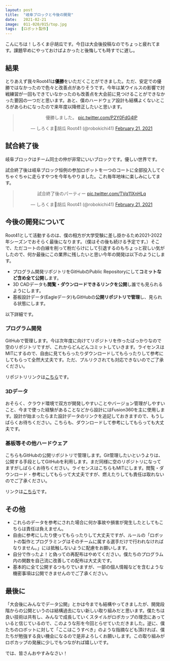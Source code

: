 ```yaml
---
layout: post
title:  "岐阜ブロックと今後の開発"
date:   2021-02-21
image:  011-020/015/top.jpg
tags:  [ロボット製作]
---
```


こんにちは！しろくま＠胡瓜です。今日は大会後投稿なのでちょっと疲れてます。課題早めにやっておけばよかったと後悔しても時すでに遅し。

## 結果

とりあえず我々Root41は**優勝**をいただくことができました。ただ、安定での優勝ではなかったので色々と改善点がありそうです。今年は某ウイルスの影響で対戦練習が一回もできていなかったのも改善点を大会前に見つけることができなかった要因の一つだと思います。あと、僕のハードウェア設計も結構よくないところがあらわになったので来年度以降修正したいと思います。

<center><blockquote class="twitter-tweet" data-theme="dark"><p lang="ja" dir="ltr">優勝しました。 <a href="https://t.co/P2Y0FdG4IP">pic.twitter.com/P2Y0FdG4IP</a></p>&mdash; しろくま🥒胡瓜 Root41 (@robokichi41) <a href="https://twitter.com/robokichi41/status/1363390412400906241?ref_src=twsrc%5Etfw">February 21, 2021</a></blockquote> <script async src="https://platform.twitter.com/widgets.js" charset="utf-8"></script></center>

## 試合終了後

岐阜ブロックはチーム同士の仲が非常にいいブロックです。優しい世界です。

試合終了後は岐阜ブロック恒例の参加ロボットを一つのコートに全部投入してぐちゃぐちゃに走らすやつを今年もやりました。これ毎年地味に楽しみにしてます。

<center><blockquote class="twitter-tweet" data-theme="dark"><p lang="ja" dir="ltr">試合終了後のパーティー <a href="https://t.co/TVq11XnHLq">pic.twitter.com/TVq11XnHLq</a></p>&mdash; しろくま🥒胡瓜 Root41 (@robokichi41) <a href="https://twitter.com/robokichi41/status/1363380865540132867?ref_src=twsrc%5Etfw">February 21, 2021</a></blockquote> <script async src="https://platform.twitter.com/widgets.js" charset="utf-8"></script></center>

## 今後の開発について

Root41として活動するのは、僕の相方が大学受験に差し掛かるため2021-2022年シーズンでおそらく最後になります。（僕はその後も続ける予定です。）そこで、ただコートの白線を削って粉だらけにして引退するのもちょっと寂しい気がしたので、何か最後にこの業界に残したいと思い今年の開発は以下のようにします。

- プログラム開発リポジトリをGitHubのPublic Repositoryにして**コミットなど含め全て公開**します。
- 3D CADデータも**閲覧・ダウンロードできるリンクを公開**し誰でも見られるようにします。
- 基板設計データ(Eagleデータ)もGitHubの**公開リポジトリで管理**し、見られる状態にします。

以下詳細です。

### プログラム開発

GitHubで管理します。今は次年度に向けてリポジトリを作ったばっかりなので空のリポジトリですが、これからどんどんコミットしていきます。ライセンスはMITにするので、自由に見てもらったりダウンロードしてもらったりして参考にしてもらって全然大丈夫です。ただ、プルリクされても対応できないのでご了承ください。

リポジトリリンクは[こちら](https://github.com/shirokuma-89/Root41-Software)です。

### 3Dデータ

おそらく、クラウド環境で双方が開発しやすいことやバージョン管理がしやすいこと、今まで使った経験があることなどから設計にはFusion360を主に使用します。設計が始まったらまた設計データのリンクを追記しておきますので、もうしばらくお待ちください。こちらも、ダウンロードして参考にしてもらっても大丈夫です。

### 基板等その他ハードウェア

こちらもGitHubの公開リポジトリで管理します。Git管理したいというよりは、公開する手段としてGitHubを利用します。まだ同様に空のリポジトリになってますがしばらくお待ちください。ライセンスはこちらもMITにします。閲覧・ダウンロード・参考にしてもらって大丈夫ですが、燃えたりしても責任は取れないのでご了承ください。

リンクは[こちら](https://github.com/shirokuma-89/Root41-Hardware)です。

## その他

- これらのデータを参考にされた場合に何か事故や損害が発生したとしてもこちらは責任は負えません。
- 自由に参考にしたり使ってもらったりして大丈夫ですが、ルールの「ロボットの製作とプログラミングはそのチームに属する選手だけで行われなければなりません。」には抵触しないように配慮をお願いします。
- 自分で作ったよ！と偽っての再配布はやめてください。僕たちのプログラム内の関数を自己流に改善しての配布は大丈夫です。
- 基本的に全て公開するつもりでいますが、一部の個人情報などを含むような機密事項は公開できませんのでご了承ください。
## 最後に

「大会後にみんなでデータ公開」とかは今までも結構やってきましたが、開発段階からの公開というのは結構過去にない新しい取り組みだと思います。僕たちは良い技術は共有し、みんなで成長していくスタイルがロボカップの理念にあっていると信じているので、このような形を今回とらせていただきました。逆に、僕たちのロボットに対して「ここはこうすべき」のような指摘なども頂ければ、僕たちが勉強する良い機会になるので是非よろしくお願いします。この取り組みがロボカップの発展に少しでもつながれば嬉しいです。

では、皆さんおやすみなさい！